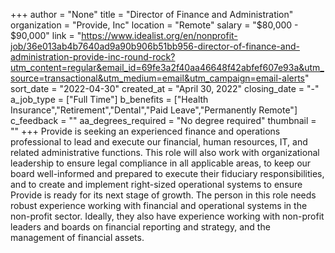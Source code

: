 +++
author = "None"
title = "Director of Finance and Administration"
organization = "Provide, Inc"
location = "Remote"
salary = "$80,000 - $90,000"
link = "https://www.idealist.org/en/nonprofit-job/36e013ab4b7640ad9a90b906b51bb956-director-of-finance-and-administration-provide-inc-round-rock?utm_content=regular&email_id=69fe3a2f40aa46648f42abfef607e93a&utm_source=transactional&utm_medium=email&utm_campaign=email-alerts"
sort_date = "2022-04-30"
created_at = "April 30, 2022"
closing_date = "-"
a_job_type = ["Full Time"]
b_benefits = ["Health Insurance","Retirement","Dental","Paid Leave","Permanently Remote"]
c_feedback = ""
aa_degrees_required = "No degree required"
thumbnail = ""
+++
Provide is seeking an experienced finance and operations professional to lead and execute our financial, human resources, IT, and related administrative functions. This role will also work with organizational leadership to ensure legal compliance in all applicable areas, to keep our board well-informed and prepared to execute their fiduciary responsibilities, and to create and implement right-sized operational systems to ensure Provide is ready for its next stage of growth. The person in this role needs robust experience working with financial and operational systems in the non-profit sector. Ideally, they also have experience working with non-profit leaders and boards on financial reporting and strategy, and the management of financial assets.